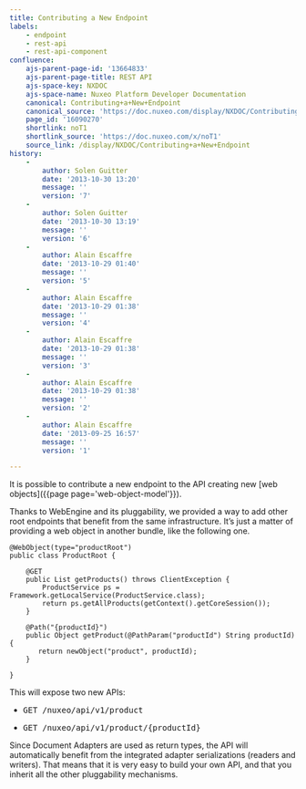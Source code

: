 ```yaml
---
title: Contributing a New Endpoint
labels:
    - endpoint
    - rest-api
    - rest-api-component
confluence:
    ajs-parent-page-id: '13664833'
    ajs-parent-page-title: REST API
    ajs-space-key: NXDOC
    ajs-space-name: Nuxeo Platform Developer Documentation
    canonical: Contributing+a+New+Endpoint
    canonical_source: 'https://doc.nuxeo.com/display/NXDOC/Contributing+a+New+Endpoint'
    page_id: '16090270'
    shortlink: noT1
    shortlink_source: 'https://doc.nuxeo.com/x/noT1'
    source_link: /display/NXDOC/Contributing+a+New+Endpoint
history:
    - 
        author: Solen Guitter
        date: '2013-10-30 13:20'
        message: ''
        version: '7'
    - 
        author: Solen Guitter
        date: '2013-10-30 13:19'
        message: ''
        version: '6'
    - 
        author: Alain Escaffre
        date: '2013-10-29 01:40'
        message: ''
        version: '5'
    - 
        author: Alain Escaffre
        date: '2013-10-29 01:38'
        message: ''
        version: '4'
    - 
        author: Alain Escaffre
        date: '2013-10-29 01:38'
        message: ''
        version: '3'
    - 
        author: Alain Escaffre
        date: '2013-10-29 01:38'
        message: ''
        version: '2'
    - 
        author: Alain Escaffre
        date: '2013-09-25 16:57'
        message: ''
        version: '1'

---
```

It is possible to contribute a new endpoint to the API creating new [web objects]({{page page='web-object-model'}}).

Thanks to WebEngine and its pluggability, we provided a way to add other root endpoints that benefit from the same infrastructure. It&rsquo;s just a matter of providing a web object in another bundle, like the following one.

```
@WebObject(type="productRoot")
public class ProductRoot {

    @GET
    public List getProducts() throws ClientException {
        ProductService ps = Framework.getLocalService(ProductService.class);
        return ps.getAllProducts(getContext().getCoreSession());
    }

    @Path("{productId}")
    public Object getProduct(@PathParam("productId") String productId) {
       return newObject("product", productId);
    }

}

```

This will expose two new APIs:

*   <pre>GET /nuxeo/api/v1/product</pre>

*   <pre>GET /nuxeo/api/v1/product/{productId}</pre>

Since Document Adapters are used as return types, the API will automatically benefit from the integrated adapter serializations (readers and writers). That means that it is very easy to build your own API, and that you inherit all the other pluggability mechanisms.